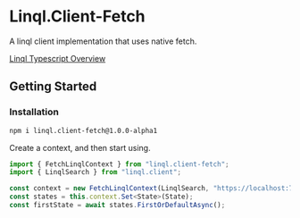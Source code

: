# Linql.Client-Fetch

A linql client implementation that uses native fetch. 

[Linql Typescript Overview]("../../../../README.md)

## Getting Started 

### Installation

```bash
npm i linql.client-fetch@1.0.0-alpha1
```

Create a context, and then start using.

```typescript
import { FetchLinqlContext } from "linql.client-fetch";
import { LinqlSearch } from "linql.client";

const context = new FetchLinqlContext(LinqlSearch, "https://localhost:7113", { this: this });
const states = this.context.Set<State>(State);
const firstState = await states.FirstOrDefaultAsync();
```
